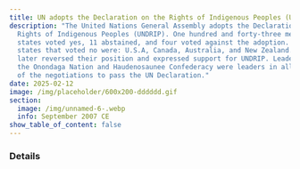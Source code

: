 ```yaml
---
title: UN adopts the Declaration on the Rights of Indigenous Peoples (UNDRIP)
description: "The United Nations General Assembly adopts the Declaration on the
  Rights of Indigenous Peoples (UNDRIP). One hundred and forty-three member
  states voted yes, 11 abstained, and four voted against the adoption. The
  states that voted no were: U.S.A, Canada, Australia, and New Zealand. They
  later reversed their position and expressed support for UNDRIP. Leaders from
  the Onondaga Nation and Haudenosaunee Confederacy were leaders in all stages
  of the negotiations to pass the UN Declaration."
date: 2025-02-12
image: /img/placeholder/600x200-dddddd.gif
section:
  image: /img/unnamed-6-.webp
  info: September 2007 CE
show_table_of_content: false
---
```

### Details
